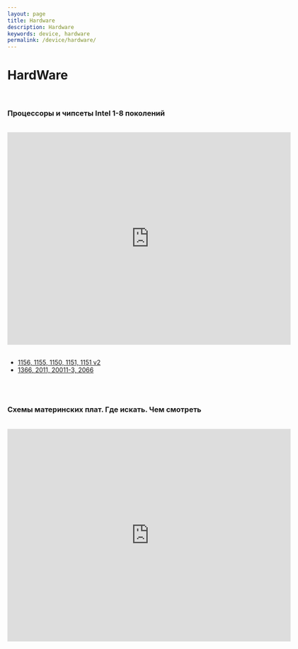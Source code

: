 ```yaml
---
layout: page
title: Hardware
description: Hardware
keywords: device, hardware
permalink: /device/hardware/
---
```


# HardWare

<br/>

### Процессоры и чипсеты Intel 1-8 поколений

<br/>

<div align="center">
    <iframe width="640" height="480" src="https://www.youtube.com/embed/T2ZkWrIIcak" frameborder="0" allowfullscreen></iframe>
</div>

<br/>

<ul>
    <li><a href="/img/hardware/cpu-chpisets-1.png" rel="nofollow">1156, 1155, 1150, 1151, 1151 v2</a></li>
    <li><a href="/img/hardware/cpu-chpisets-2.png" rel="nofollow">1366, 2011, 20011-3, 2066</a></li>
</ul>

<br/>

<br/>

### Схемы материнских плат. Где искать. Чем смотреть

<br/>

<div align="center">
    <iframe width="640" height="480" src="https://www.youtube.com/embed/b97jSHxpU_8" frameborder="0" allowfullscreen></iframe>
</div>
